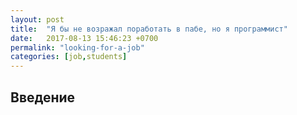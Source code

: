 ```yaml
---
layout: post
title:  "Я бы не возражал поработать в пабе, но я программист"
date:   2017-08-13 15:46:23 +0700
permalink: "looking-for-a-job"
categories: [job,students]
---
```


## Введение

